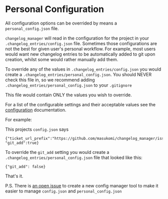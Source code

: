 # Personal Configuration

All configuration options can be overrided by means a `personal_config.json`
file.

`changelog_manager` will read in the configuration for the project in your 
`.changelog_entries/config.json` file. Sometimes those configurations are not 
the best for given user's personal workflow. For example, most users would want
new changelog entries to be automatically added to git upon creation, whilst
some would rather manually add them.

To override any of the values in `.changelog_entries/config.json` you would
create a `.changelog_entries/personal_config.json`. You should NEVER check this
file in, so we recommend adding `.changelog_entries/personal_config.json` to 
your `.gitignore`

This file would contain ONLY the values you wish to override.

For a list of the configurable settings and their acceptable values see the
[configuration](configuration.md) documentation.

For example:

This projects `config.json` says

	{"ticket_url_prefix":"https://github.com/masukomi/changelog_manager/issues/",
	"git_add":true}

To override the `git_add` setting you would create a 
`.changelog_entries/personal_config.json` file that looked like this:

	{"git_add": false}

That's it.

P.S. There is [an open
issue](https://github.com/masukomi/changelog_manager/issues/14) to create a new
config manager tool to make it easier to manage `config.json` and
`personal_config.json`

